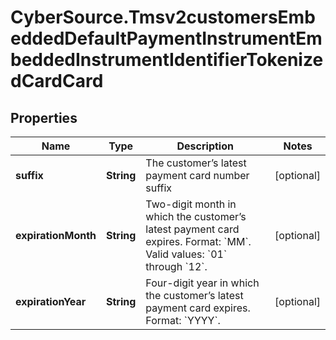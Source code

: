 # CyberSource.Tmsv2customersEmbeddedDefaultPaymentInstrumentEmbeddedInstrumentIdentifierTokenizedCardCard

## Properties
Name | Type | Description | Notes
------------ | ------------- | ------------- | -------------
**suffix** | **String** | The customer’s latest payment card number suffix  | [optional] 
**expirationMonth** | **String** |  Two-digit month in which the customer’s latest payment card expires.  Format: &#x60;MM&#x60;.  Valid values: &#x60;01&#x60; through &#x60;12&#x60;.  | [optional] 
**expirationYear** | **String** | Four-digit year in which the customer’s latest payment card expires.  Format: &#x60;YYYY&#x60;.  | [optional] 


